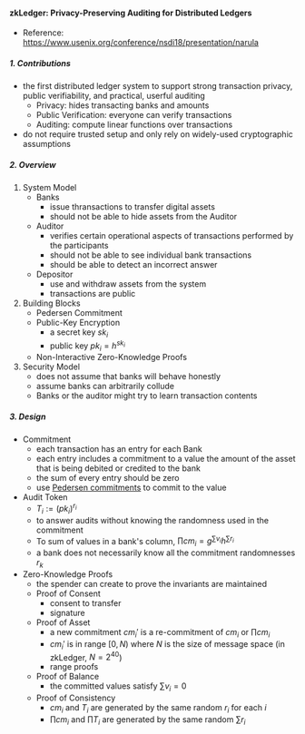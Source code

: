 #### zkLedger: Privacy-Preserving Auditing for Distributed Ledgers

- Reference: https://www.usenix.org/conference/nsdi18/presentation/narula



##### 1. Contributions

- the first distributed ledger system to support strong transaction privacy, public verifiability, and practical, userful auditing
  - Privacy: hides transacting banks and amounts
  - Public Verification: everyone can verify transactions
  - Auditing: compute linear functions over transactions
- do not require trusted setup and only rely on widely-used cryptographic assumptions



##### 2. Overview

1. System Model
   - Banks
     - issue thransactions to transfer digital assets
     - should not be able to hide assets from the Auditor
   - Auditor
     - verifies certain operational aspects of transactions performed by the participants
     - should not be able to see individual bank transactions
     - should be able to detect an incorrect answer
   - Depositor
     - use and withdraw assets from the system
     - transactions are public
2. Building Blocks
   - Pedersen Commitment
   - Public-Key Encryption
     - a secret key $sk_i$
     - public key $pk_i = h^{sk_i}$
   - Non-Interactive Zero-Knowledge Proofs
3. Security Model
   - does not assume that banks will behave honestly
   - assume banks can arbitrarily collude
   - Banks or the auditor might try to learn transaction contents



##### 3. Design

- Commitment
  - each transaction has an entry for each Bank
  - each entry includes a commitment  to a value the amount of the asset that is being debited or credited to the bank
  - the sum of every entry should be zero
  - use <u>Pedersen commitments</u> to commit to the value
- Audit Token
  - $T_i := (pk_i)^{r_i}$
  - to answer audits without knowing the randomness used in the commitment
  - To sum of values in a bank's column, $\prod cm_i = g^{\sum v_i} h^{\sum r_i}$
  - a bank does not necessarily know all the commitment randomnesses $r_k$
- Zero-Knowledge Proofs 
  - the spender can create to prove the invariants are maintained
  - Proof of Consent
    - consent to transfer
    - signature
  - Proof of Asset
    - a new commitment $cm_i'$ is a re-commitment of $cm_i$ or $\prod cm_i$
    - $cm_i'$ is in range $[0, N)$ where $N$ is the size of message space (in zkLedger, $N = 2^{40}$)
    - range proofs
  - Proof of Balance
    - the committed values satisfy $\sum v_i = 0$
  - Proof of Consistency
    - $cm_i$ and $T_i$ are generated by the same random $r_i$ for each $i$
    - $\prod cm_i$ and $\prod T_i$ are generated by the same random $\sum r_i$